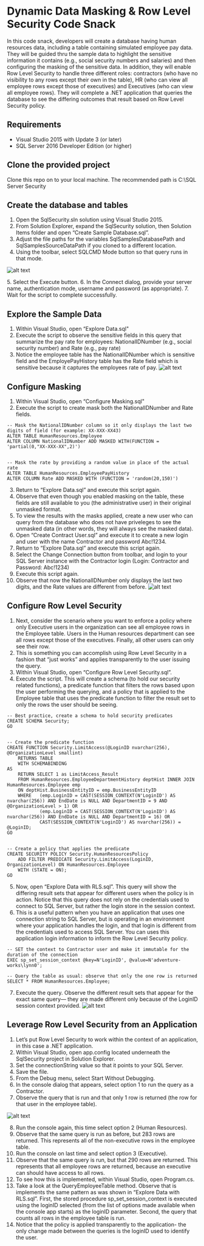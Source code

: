 #  Dynamic Data Masking & Row Level Security Code Snack
In this code snack, developers will create a database having human resources data, including a table containing simulated employee pay data. They will be guided thru the sample data to highlight the sensitive information it contains (e.g., social security numbers and salaries) and then configuring the masking of the sensitive data. In addition, they will enable Row Level Security to handle three different roles: contractors (who have no visibility to any rows except their own in the table), HR (who can view all employee rows except those of executives) and Executives (who can view all employee rows). They will complete a .NET application that queries the database to see the differing outcomes that result based on Row Level Security policy.

## Requirements
- Visual Studio 2015 with Update 3 (or later)
- SQL Server 2016 Developer Edition (or higher)

## Clone the provided project
Clone this repo on to your local machine.
The recommended path is C:\SQL Server Security

## Create the database and tables
1. Open the SqlSecurity.sln solution using Visual Studio 2015.
2. From Solution Explorer, expand the SqlSecurity solution, then Solution Items folder and open “Create Sample Database.sql”.
3. Adjust the file paths for the variables SqlSamplesDatabasePath and SqlSamplesSourceDataPath if you cloned to a different location.
4. Using the toolbar, select SQLCMD Mode button so that query runs in that mode. 

![alt text][SQLCMD]

[SQLCMD]: images/sqlcmd.png "SQLCMD Mode Toggle"
5. Select the Execute button.
6. In the Connect dialog, provide your server name, authentication mode, username and password (as appropriate).
7. Wait for the script to complete successfully.

## Explore the Sample Data
1. Within Visual Studio, open “Explore Data.sql"
2. Execute the script to observe the sensitive fields in this query that summarize the pay rate for employees: NationalIDNumber (e.g., social security number) and Rate (e.g., pay rate)
3. Notice the employee table has the NationalIDNumber which is sensitive field and the EmployePayHistory table has the Rate field which is sensitive because it captures the employees rate of pay.
![alt text][Explore Data]

[Explore Data]: images/exploredatacleartext.png "Explore Data"

## Configure Masking
1. Within Visual Studio, open “Configure Masking.sql"
2. Execute the script to create mask both the NationalIDNumber and Rate fields.
```
-- Mask the NationalIDNumber column so it only displays the last two digits of field (for example: XX-XXX-XX43)
ALTER TABLE HumanResources.Employee
ALTER COLUMN NationalIDNumber ADD MASKED WITH(FUNCTION = 'partial(0,"XX-XXX-XX",2)')


-- Mask the rate by providing a random value in place of the actual rate
ALTER TABLE HumanResources.EmployeePayHistory
ALTER COLUMN Rate ADD MASKED WITH (FUNCTION = 'random(20,150)')
```
3. Return to “Explore Data.sql” and execute this script again.
4. Observe that even though you enabled masking on the table, these fields are still available to you (the administrative user) in their original unmasked format.
5. To view the results with the masks applied, create a new user who can query from the database who does not have priveleges to see the unmasked data (in other words, they will always see the masked data).
6. Open “Create Contract User.sql” and execute it to create a new login and user with the name Contractor and password Abc!1234.
7. Return to “Explore Data.sql” and execute this script again.
8. Select the Change Connection button from toolbar, and login to your SQL Server instance with the Contractor login (Login: Contractor and Password: Abc!1234)
9. Execute this script again.
10. Observe that now the NationalIDNumber only displays the last two digits, and the Rate values are different from before.
![alt text][Masked Data]

[Masked Data]: images/maskedata.png "Masked Data"

## Configure Row Level Security
1. Next, consider the scenario where you want to enforce a policy where only Executive users in the organization can see all employee rows in the Employee table. Users in the Human resources department can see all rows except those of the executives. Finally, all other users can only see their row.
2. This is something you can accomplish using Row Level Security in a fashion that “just works” and applies transparently to the user issuing the query.
3. Within Visual Studio, open “Configure Row Level Security.sql”.
4. Execute the script. This will create a schema (to hold our security related functions), a predicate function that filters the rows based upon the user performing the querying, and a policy that is applied to the Employee table that uses the predicate function to filter the result set to only the rows the user should be seeing.
```
-- Best practice, create a schema to hold security predicates
CREATE SCHEMA Security;  
GO 


-- Create the predicate function
CREATE FUNCTION Security.LimitAccess(@LoginID nvarchar(256), @OrganizationLevel smallint)
	RETURNS TABLE
	WITH SCHEMABINDING
AS
    RETURN SELECT 1 as LimitAccess_Result
	FROM HumanResources.EmployeeDepartmentHistory deptHist INNER JOIN HumanResources.Employee emp
	ON deptHist.BusinessEntityID = emp.BusinessEntityID
	WHERE	(emp.LoginID = CAST(SESSION_CONTEXT(N'LoginID') AS nvarchar(256)) AND EndDate is NULL AND DepartmentID = 9 AND @OrganizationLevel > 1) OR
			(emp.LoginID = CAST(SESSION_CONTEXT(N'LoginID') AS nvarchar(256)) AND EndDate is NULL AND DepartmentID = 16) OR
			CAST(SESSION_CONTEXT(N'LoginID') AS nvarchar(256)) = @LoginID;
GO


-- Create a policy that applies the predicate
CREATE SECURITY POLICY Security.HumanResourcesPolicy
	ADD FILTER PREDICATE Security.LimitAccess(LoginID, OrganizationLevel) ON HumanResources.Employee
	WITH (STATE = ON);
GO
```
5. Now, open “Explore Data with RLS.sql”. This query will show the differing result sets that appear for different users when the policy is in action. Notice that this query does not rely on the credentials used to connect to SQL Server, but rather the login store in the session context.
6. This is a useful pattern when you have an application that uses one connection string to SQL Server, but is operating in an environment where your application handles the login, and that login is different from the credentials used to access SQL Server. You can uses this application login information to inform the Row Level Security policy.
```
-- SET the context to Contractor user and make it immutable for the duration of the connection
EXEC sp_set_session_context @key=N'LoginID', @value=N'adventure-works\lynn0';  

-- Query the table as usual: observe that only the one row is returned
SELECT * FROM HumanResources.Employee;  
```
7. Execute the query. Observe the different result sets that appear for the exact same query— they are made different only because of the LoginID session context provided.
![alt text][RLS Data]

[RLS Data]: images/rlsresults.png "RLS Data"


## Leverage Row Level Security from an Application
1. Let’s put Row Level Security to work within the context of an application, in this case a .NET application.
2. Within Visual Studio, open app.config located underneath the SqlSecurity project in Solution Explorer.
3. Set the connectionString value so that it points to your SQL Server.
4. Save the file.
5. From the Debug menu, select Start Without Debugging.
6. In the console dialog that appears, select option 1 to run the query as a Contractor.
7. Observe the query that is run and that only 1 row is returned (the row for that user in the employee table).

![alt text][RLS in App]

[RLS in App]: images/rlsinapp.png "RLS in App"

8. Run the console again, this time select option 2 (Human Resources).
9. Observe that the same query is run as before, but 283 rows are returned. This represents all of the non-executive rows in the employee table.
10. Run the console on last time and select option 3 (Executive).
11. Observe that the same query is run, but that 290 rows are returned. This represents that all employee rows are returned, because an executive can should have access to all rows.
12. To see how this is implemented, within Visual Studio, open Program.cs.
13. Take a look at the QueryEmployeeTable method. Observe that is implements the same pattern as was shown in “Explore Data with RLS.sql”. First, the stored procedure sp_set_session_context is executed using the loginID selected (from the list of options made available when the console app starts) as the loginID parameter. Second, the query that counts all rows in the employee table is run.
14. Notice that the policy is applied transparently to the application- the only change made between the queries is the loginID used to identify the user.